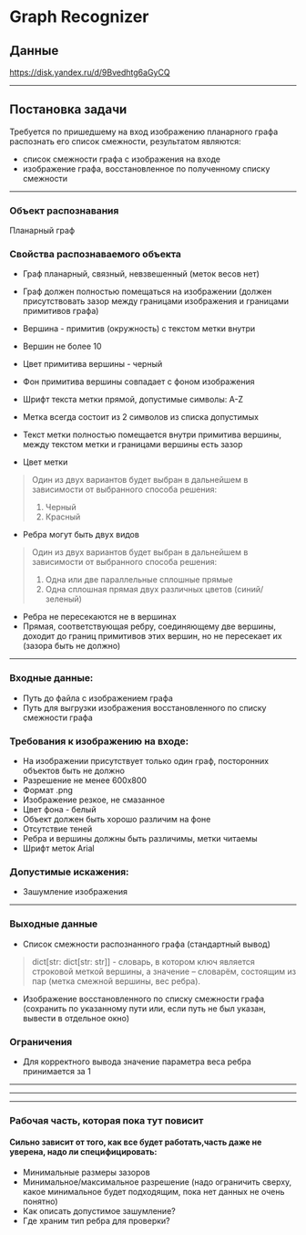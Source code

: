 # Graph Recognizer

## Данные
https://disk.yandex.ru/d/9Bvedhtg6aGyCQ
 
___

## Постановка задачи

Требуется по пришедшему на вход изображению планарного графа распознать его список смежности, результатом являются:
- список смежности графа с изображения на входе
- изображение графа, восстановленное по полученному списку смежности

___

### Объект распознавания
Планарный граф

### Свойства распознаваемого объекта
- Граф планарный, связный, невзвешенный (меток весов нет)
- Граф должен полностью помещаться на изображении (должен присутствовать зазор между границами изображения и границами примитивов графа)

- Вершина - примитив (окружность) с текстом метки внутри
- Вершин не более 10
- Цвет примитива вершины - черный
- Фон примитива вершины совпадает с фоном изображения
- Шрифт текста метки прямой, допустимые символы: A-Z
- Метка всегда состоит из 2 символов из списка допустимых
- Текст метки полностью помещается внутри примитива вершины, между текстом метки и границами вершины есть зазор
- Цвет метки
> Один из двух вариантов будет выбран в дальнейшем в зависимости от выбранного способа решения:
> 1. Черный
> 2. Красный

- Ребра могут быть двух видов
> Один из двух вариантов будет выбран в дальнейшем в зависимости от выбранного способа решения:
> 1. Одна или две параллельные сплошные прямые
> 2. Одна сплошная прямая двух различных цветов (синий/зеленый)
- Ребра не пересекаются не в вершинах
- Прямая, соответствующая ребру, соединяющему две вершины, доходит до границ примитивов этих вершин, но не пересекает их (зазора быть не должно)

______


### Входные данные:
- Путь до файла с изображением графа
- Путь для выгрузки изображения восстановленного по списку смежности графа

### Требования к изображению на входе:
- На изображении присутствует только один граф, посторонних объектов быть не должно
- Разрешение не менее 600x800
- Формат .png
- Изображение резкое, не смазанное
- Цвет фона - белый
- Объект должен быть хорошо различим на фоне
- Отсутствие теней
- Ребра и вершины должны быть различимы, метки читаемы
- Шрифт меток Arial

### Допустимые искажения:
- Зашумление изображения

___

### Выходные данные
- Список смежности распознанного графа (стандартный вывод)
> dict[str: dict[str: str]] - словарь, в котором ключ является строковой меткой вершины, а значение – словарём, состоящим из пар (метка смежной вершины, вес ребра).
- Изображение восстановленного по списку смежности графа (сохранить по указанному пути или, если путь не был указан, вывести в отдельное окно)

### Ограничения
- Для корректного вывода значение параметра веса ребра принимается за 1

___
___
___
### Рабочая часть, которая пока тут повисит
#### Сильно зависит от того, как все будет работать,часть даже не уверена, надо ли специфицировать:
- Минимальные размеры зазоров
- Минимальное/максимальное разрешение (надо ограничить сверху, какое минимальное будет подходящим, пока нет данных не очень понятно)
- Как описать допустимое зашумление?
- Где храним тип ребра для проверки?

